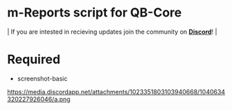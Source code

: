 # m-Reports script for QB-Core

| If you are intested in recieving updates join the community on **[Discord](https://discord.gg/marcinhu)**! |


# Required

- screenshot-basic


https://media.discordapp.net/attachments/1023351803103940668/1040634320227926046/a.png
